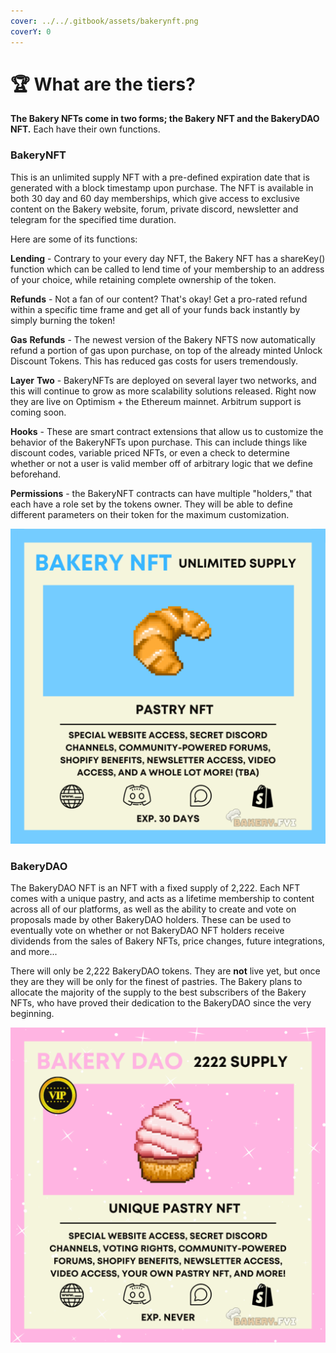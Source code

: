 ```yaml
---
cover: ../../.gitbook/assets/bakerynft.png
coverY: 0
---
```


# 🏆 What are the tiers?

**The Bakery NFTs come in two forms; the Bakery NFT and the BakeryDAO NFT.** Each have their own functions.

### BakeryNFT

This is an unlimited supply NFT with a pre-defined expiration date that is generated with a block timestamp upon purchase. The NFT is available in both 30 day and 60 day memberships, which give access to exclusive content on the Bakery website, forum, private discord, newsletter and telegram for the specified time duration.

Here are some of its functions:

**Lending** - Contrary to your every day NFT, the Bakery NFT has a shareKey() function which can be called to lend time of your membership to an address of your choice, while retaining complete ownership of the token.

**Refunds** - Not a fan of our content? That's okay! Get a pro-rated refund within a specific time frame and get all of your funds back instantly by simply burning the token!

**Gas** **Refunds** - The newest version of the Bakery NFTS now automatically refund a portion of gas upon purchase, on top of the already minted Unlock Discount Tokens. This has reduced gas costs for users tremendously.

**Layer** **Two** - BakeryNFTs are deployed on several layer two networks, and this will continue to grow as more scalability solutions released. Right now they are live on Optimism + the Ethereum mainnet. Arbitrum support is coming soon.

**Hooks** - These are smart contract extensions that allow us to customize the behavior of the BakeryNFTs upon purchase. This can include things like discount codes, variable priced NFTs, or even a check to determine whether or not a user is valid member off of arbitrary logic that we define beforehand.

**Permissions** - the BakeryNFT contracts can have multiple "holders," that each have a role set by the tokens owner. They will be able to define different parameters on their token for the maximum customization.

![Bakery NFT](../../.gitbook/assets/5-1-2.png)

### BakeryDAO

The BakeryDAO NFT is an NFT with a fixed supply of 2,222. Each NFT comes with a unique pastry, and acts as a lifetime membership to content across all of our platforms, as well as the ability to create and vote on proposals made by other BakeryDAO holders. These can be used to eventually vote on whether or not BakeryDAO NFT holders receive dividends from the sales of Bakery NFTs, price changes, future integrations, and more...

There will only be 2,222 BakeryDAO tokens. They are **not** live yet, but once they are they will be only for the finest of pastries. The Bakery plans to allocate the majority of the supply to the best subscribers of the Bakery NFTs, who have proved their dedication to the BakeryDAO since the very beginning.

![BakeryDAO](../../.gitbook/assets/4-1-3.png)


